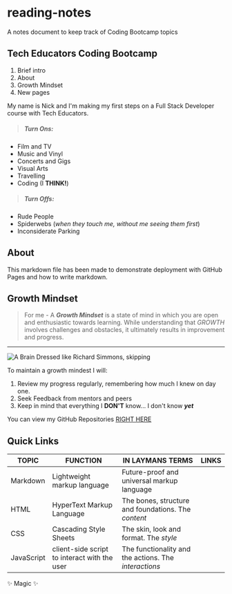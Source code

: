 # reading-notes
A notes document to keep track of Coding Bootcamp topics

## Tech Educators Coding Bootcamp  
1. Brief intro 
2. About 
3. Growth Mindset 
4. New pages  
 
My name is Nick and I'm making my first steps on a Full Stack Developer course with Tech Educators. 

>##### Turn Ons:  
- Film and TV 
- Music and Vinyl
- Concerts and Gigs 
- Visual Arts
- Travelling 
- Coding (I **THINK!**)    

>##### Turn Offs:  
- Rude People
- Spiderwebs (_when they touch me, without me seeing them first_)
- Inconsiderate Parking


## About  

This markdown file has been made to demonstrate deployment with GitHub Pages and how to write markdown.    

## Growth Mindset  
>For me - A _**Growth Mindset**_ is a state of mind in which you are open and enthusiastic towards learning. While understanding that *GROWTH* involves challenges and obstacles, it ultimately results in improvement and progress.  

***  

![A Brain Dressed like Richard Simmons, skipping](https://cdn.shopify.com/s/files/1/0064/4130/4182/articles/Growth_Mindset_header_ebc94042-be15-45b9-936f-ef0d15f7e9a7_1024x1024.png?v=1535676059)  

To maintain a growth mindest I will:
1. Review my progress regularly, remembering how much I knew on day one.
2. Seek Feedback from mentors and peers
3. Keep in mind that everything I **DON'T** know... I don't know _**yet**_

You can view my GitHub Repositories [RIGHT HERE](https://github.com/langfordlewis1984?tab=repositories)  

## Quick Links

| TOPIC | FUNCTION | IN LAYMANS TERMS | LINKS
| ------ | ------ | ------ | ------ |
| Markdown | Lightweight markup language |  Future-proof and universal markup language |  
| HTML |  HyperText Markup Language |  The bones, structure and foundations. The _content_ |
| CSS | Cascading Style Sheets |  The skin, look and format. The _style_ |
| JavaScript | client-side script to interact with the user  |  The functionality and the actions. The _interactions_ |

✨ Magic ✨  

